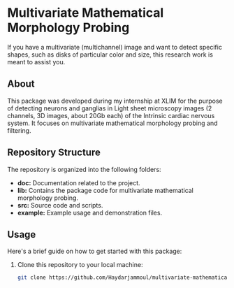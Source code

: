 # Multivariate Mathematical Morphology Probing

If you have a multivariate (multichannel) image and want to detect specific shapes, such as disks of particular color and size, this research work is meant to assist you.

## About

This package was developed during my internship at XLIM for the purpose of detecting neurons and ganglias in Light sheet microscopy images (2 channels, 3D images, about 20Gb each) of the Intrinsic cardiac nervous system. It focuses on multivariate mathematical morphology probing and filtering.

## Repository Structure

The repository is organized into the following folders:

- **doc:** Documentation related to the project.
- **lib:** Contains the package code for multivariate mathematical morphology probing.
- **src:** Source code and scripts.
- **example:** Example usage and demonstration files.

## Usage

Here's a brief guide on how to get started with this package:

1. Clone this repository to your local machine:

   ```bash
   git clone https://github.com/Haydarjammoul/multivariate-mathematical-morphology.git
